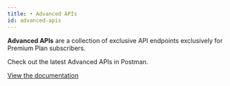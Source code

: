 ```yaml
---
title: • Advanced APIs
id: advanced-apis
---
```


**Advanced APIs** are a collection of exclusive API endpoints exclusively for Premium Plan subscribers. 

Check out the latest Advanced APIs in Postman. 

[View the documentation](https://documenter.getpostman.com/view/19024547/UVsEVUGQ)